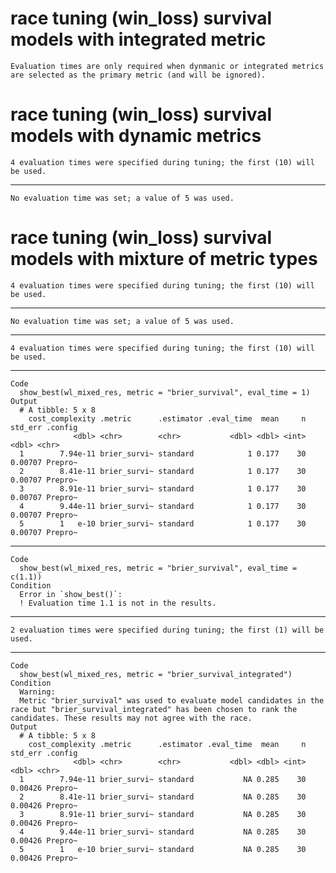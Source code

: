 # race tuning (win_loss) survival models with integrated metric

    Evaluation times are only required when dynmanic or integrated metrics are selected as the primary metric (and will be ignored).

# race tuning (win_loss) survival models with dynamic metrics

    4 evaluation times were specified during tuning; the first (10) will be used.

---

    No evaluation time was set; a value of 5 was used.

# race tuning (win_loss) survival models with mixture of metric types

    4 evaluation times were specified during tuning; the first (10) will be used.

---

    No evaluation time was set; a value of 5 was used.

---

    4 evaluation times were specified during tuning; the first (10) will be used.

---

    Code
      show_best(wl_mixed_res, metric = "brier_survival", eval_time = 1)
    Output
      # A tibble: 5 x 8
        cost_complexity .metric      .estimator .eval_time  mean     n std_err .config
                  <dbl> <chr>        <chr>           <dbl> <dbl> <int>   <dbl> <chr>  
      1        7.94e-11 brier_survi~ standard            1 0.177    30 0.00707 Prepro~
      2        8.41e-11 brier_survi~ standard            1 0.177    30 0.00707 Prepro~
      3        8.91e-11 brier_survi~ standard            1 0.177    30 0.00707 Prepro~
      4        9.44e-11 brier_survi~ standard            1 0.177    30 0.00707 Prepro~
      5        1   e-10 brier_survi~ standard            1 0.177    30 0.00707 Prepro~

---

    Code
      show_best(wl_mixed_res, metric = "brier_survival", eval_time = c(1.1))
    Condition
      Error in `show_best()`:
      ! Evaluation time 1.1 is not in the results.

---

    2 evaluation times were specified during tuning; the first (1) will be used.

---

    Code
      show_best(wl_mixed_res, metric = "brier_survival_integrated")
    Condition
      Warning:
      Metric "brier_survival" was used to evaluate model candidates in the race but "brier_survival_integrated" has been chosen to rank the candidates. These results may not agree with the race.
    Output
      # A tibble: 5 x 8
        cost_complexity .metric      .estimator .eval_time  mean     n std_err .config
                  <dbl> <chr>        <chr>           <dbl> <dbl> <int>   <dbl> <chr>  
      1        7.94e-11 brier_survi~ standard           NA 0.285    30 0.00426 Prepro~
      2        8.41e-11 brier_survi~ standard           NA 0.285    30 0.00426 Prepro~
      3        8.91e-11 brier_survi~ standard           NA 0.285    30 0.00426 Prepro~
      4        9.44e-11 brier_survi~ standard           NA 0.285    30 0.00426 Prepro~
      5        1   e-10 brier_survi~ standard           NA 0.285    30 0.00426 Prepro~

